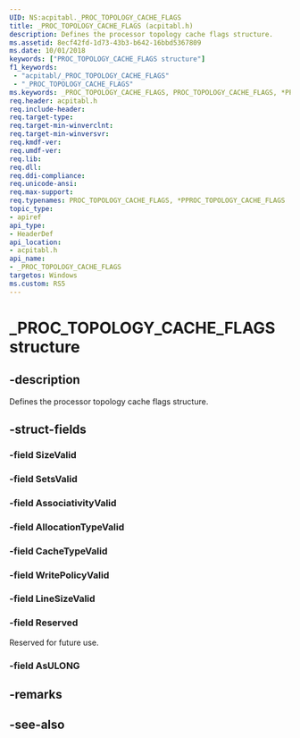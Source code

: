 ```yaml
---
UID: NS:acpitabl._PROC_TOPOLOGY_CACHE_FLAGS
title: _PROC_TOPOLOGY_CACHE_FLAGS (acpitabl.h)
description: Defines the processor topology cache flags structure.
ms.assetid: 8ecf42fd-1d73-43b3-b642-16bbd5367809
ms.date: 10/01/2018
keywords: ["PROC_TOPOLOGY_CACHE_FLAGS structure"]
f1_keywords:
 - "acpitabl/_PROC_TOPOLOGY_CACHE_FLAGS"
 - "_PROC_TOPOLOGY_CACHE_FLAGS"
ms.keywords: _PROC_TOPOLOGY_CACHE_FLAGS, PROC_TOPOLOGY_CACHE_FLAGS, *PPROC_TOPOLOGY_CACHE_FLAGS, 
req.header: acpitabl.h
req.include-header:
req.target-type:
req.target-min-winverclnt:
req.target-min-winversvr:
req.kmdf-ver:
req.umdf-ver:
req.lib:
req.dll:
req.ddi-compliance:
req.unicode-ansi:
req.max-support:
req.typenames: PROC_TOPOLOGY_CACHE_FLAGS, *PPROC_TOPOLOGY_CACHE_FLAGS
topic_type: 
- apiref
api_type: 
- HeaderDef
api_location: 
- acpitabl.h
api_name: 
- _PROC_TOPOLOGY_CACHE_FLAGS
targetos: Windows
ms.custom: RS5
---
```


# _PROC_TOPOLOGY_CACHE_FLAGS structure

## -description

Defines the processor topology cache flags structure.

## -struct-fields

### -field SizeValid
 
### -field SetsValid
 
### -field AssociativityValid
 
### -field AllocationTypeValid
 
### -field CacheTypeValid
 
### -field WritePolicyValid
 
### -field LineSizeValid
 
### -field Reserved

Reserved for future use.
 
### -field AsULONG
 

## -remarks

## -see-also
